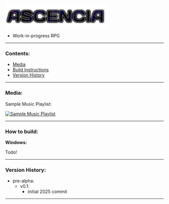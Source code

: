 ![AscenciaLogo](https://raw.githubusercontent.com/phraggers/Ascencia/master/title325.png)
- Work-in-progress RPG

<hr/>

### Contents:
- [Media](#media)
- [Build Instructions](#how-to-build)
- [Version History](#version-history)
<hr/>

### Media:

Sample Music Playlist:

[![Sample Music Playlist](https://img.youtube.com/vi/VPxGp1Hez1c/0.jpg)](https://www.youtube.com/watch?v=VPxGp1Hez1c&list=PLn6lleGn2j_0ufVMa55d1kJoaGlfpMJDl&pp=gAQBiAQB)

<hr/>

### How to build:

__Windows:__

Todo!

<hr/>

### Version History:

- pre-alpha:
    - v0.1:
	    - initial 2025 commit
<hr/>